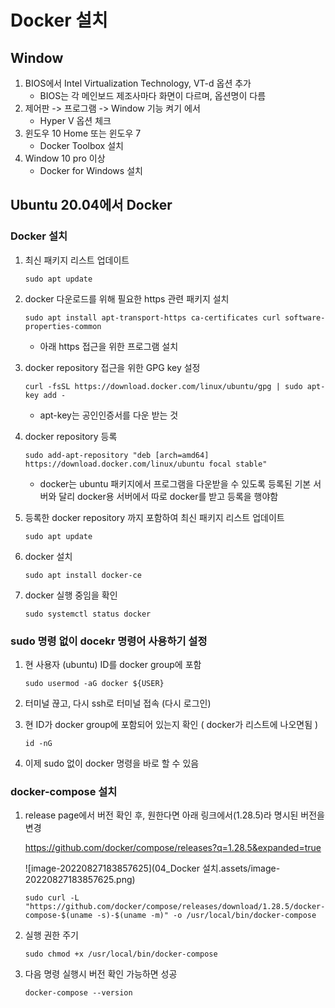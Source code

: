 # Docker 설치

## Window

1. BIOS에서 Intel Virtualization Technology, VT-d 옵션 추가
    - BIOS는 각 메인보드 제조사마다 화면이 다르며, 옵션명이 다름
2. 제어판 -> 프로그램 -> Window 기능 켜기 에서
    - Hyper V 옵션 체크
3. 윈도우 10 Home 또는 윈도우 7
    - Docker Toolbox 설치
4. Window 10 pro 이상
    - Docker for Windows 설치 

## Ubuntu 20.04에서 Docker 

### Docker 설치

1. 최신 패키지 리스트 업데이트

    ```
    sudo apt update
    ```

2. docker 다운로드를 위해 필요한 https 관련 패키지 설치

    ```
    sudo apt install apt-transport-https ca-certificates curl software-properties-common
    ```

    - 아래 https 접근을 위한 프로그램 설치 

3. docker repository 접근을 위한 GPG key 설정

    ```
    curl -fsSL https://download.docker.com/linux/ubuntu/gpg | sudo apt-key add -
    ```

    - apt-key는 공인인증서를 다운 받는 것 

4. docker repository 등록

    ```
    sudo add-apt-repository "deb [arch=amd64] https://download.docker.com/linux/ubuntu focal stable"
    ```

    - docker는 ubuntu 패키지에서 프로그램을 다운받을 수 있도록 등록된 기본 서버와 달리 docker용 서버에서 따로 docker를 받고 등록을 행야함 

5. 등록한 docker repository 까지 포함하여 최신 패키지 리스트 업데이트

    ```
    sudo apt update
    ```

6. docker 설치

    ```
    sudo apt install docker-ce
    ```

7. docker 실행 중임을 확인

    ```
    sudo systemctl status docker
    ```

### sudo 명령 없이 docekr 명령어 사용하기 설정

1. 현 사용자 (ubuntu) ID를 docker group에 포함

    ```
    sudo usermod -aG docker ${USER}
    ```

2. 터미널 끊고, 다시 ssh로 터미널 접속 (다시 로그인)

3. 현 ID가 docker group에 포함되어 있는지 확인 ( docker가 리스트에 나오면됨 )

    ```
    id -nG
    ```

4. 이제 sudo 없이 docker 명령을 바로 할 수 있음



### docker-compose 설치

1. release page에서 버전 확인 후, 원한다면 아래 링크에서(1.28.5)라 명시된 버전을 변경

    https://github.com/docker/compose/releases?q=1.28.5&expanded=true

    ![image-20220827183857625](04_Docker 설치.assets/image-20220827183857625.png)

    ```
    sudo curl -L "https://github.com/docker/compose/releases/download/1.28.5/docker-compose-$(uname -s)-$(uname -m)" -o /usr/local/bin/docker-compose
    ```

2. 실행 권한 주기

    ```
    sudo chmod +x /usr/local/bin/docker-compose
    ```

3. 다음 명령 실행시 버전 확인 가능하면 성공

    ```
    docker-compose --version
    ```

    
